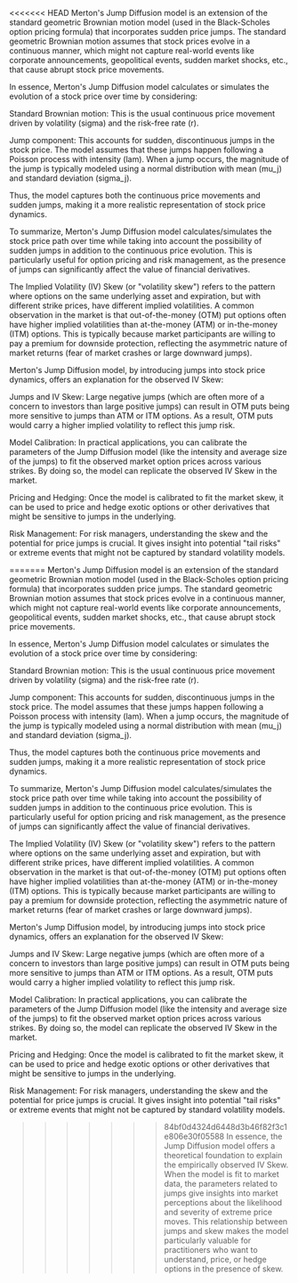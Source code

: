 <<<<<<< HEAD
Merton's Jump Diffusion model is an extension of the standard geometric Brownian motion model (used in the Black-Scholes option pricing formula) that incorporates sudden price jumps. The standard geometric Brownian motion assumes that stock prices evolve in a continuous manner, which might not capture real-world events like corporate announcements, geopolitical events, sudden market shocks, etc., that cause abrupt stock price movements.

In essence, Merton's Jump Diffusion model calculates or simulates the evolution of a stock price over time by considering:

Standard Brownian motion: This is the usual continuous price movement driven by volatility (sigma) and the risk-free rate (r).

Jump component: This accounts for sudden, discontinuous jumps in the stock price. The model assumes that these jumps happen following a Poisson process with intensity (lam). When a jump occurs, the magnitude of the jump is typically modeled using a normal distribution with mean (mu_j) and standard deviation (sigma_j).

Thus, the model captures both the continuous price movements and sudden jumps, making it a more realistic representation of stock price dynamics.

To summarize, Merton's Jump Diffusion model calculates/simulates the stock price path over time while taking into account the possibility of sudden jumps in addition to the continuous price evolution. This is particularly useful for option pricing and risk management, as the presence of jumps can significantly affect the value of financial derivatives.


The Implied Volatility (IV) Skew (or "volatility skew") refers to the pattern where options on the same underlying asset and expiration, but with different strike prices, have different implied volatilities. A common observation in the market is that out-of-the-money (OTM) put options often have higher implied volatilities than at-the-money (ATM) or in-the-money (ITM) options. This is typically because market participants are willing to pay a premium for downside protection, reflecting the asymmetric nature of market returns (fear of market crashes or large downward jumps).

Merton's Jump Diffusion model, by introducing jumps into stock price dynamics, offers an explanation for the observed IV Skew:

Jumps and IV Skew: Large negative jumps (which are often more of a concern to investors than large positive jumps) can result in OTM puts being more sensitive to jumps than ATM or ITM options. As a result, OTM puts would carry a higher implied volatility to reflect this jump risk.

Model Calibration: In practical applications, you can calibrate the parameters of the Jump Diffusion model (like the intensity and average size of the jumps) to fit the observed market option prices across various strikes. By doing so, the model can replicate the observed IV Skew in the market.

Pricing and Hedging: Once the model is calibrated to fit the market skew, it can be used to price and hedge exotic options or other derivatives that might be sensitive to jumps in the underlying.

Risk Management: For risk managers, understanding the skew and the potential for price jumps is crucial. It gives insight into potential "tail risks" or extreme events that might not be captured by standard volatility models.

=======
Merton's Jump Diffusion model is an extension of the standard geometric Brownian motion model (used in the Black-Scholes option pricing formula) that incorporates sudden price jumps. The standard geometric Brownian motion assumes that stock prices evolve in a continuous manner, which might not capture real-world events like corporate announcements, geopolitical events, sudden market shocks, etc., that cause abrupt stock price movements.

In essence, Merton's Jump Diffusion model calculates or simulates the evolution of a stock price over time by considering:

Standard Brownian motion: This is the usual continuous price movement driven by volatility (sigma) and the risk-free rate (r).

Jump component: This accounts for sudden, discontinuous jumps in the stock price. The model assumes that these jumps happen following a Poisson process with intensity (lam). When a jump occurs, the magnitude of the jump is typically modeled using a normal distribution with mean (mu_j) and standard deviation (sigma_j).

Thus, the model captures both the continuous price movements and sudden jumps, making it a more realistic representation of stock price dynamics.

To summarize, Merton's Jump Diffusion model calculates/simulates the stock price path over time while taking into account the possibility of sudden jumps in addition to the continuous price evolution. This is particularly useful for option pricing and risk management, as the presence of jumps can significantly affect the value of financial derivatives.


The Implied Volatility (IV) Skew (or "volatility skew") refers to the pattern where options on the same underlying asset and expiration, but with different strike prices, have different implied volatilities. A common observation in the market is that out-of-the-money (OTM) put options often have higher implied volatilities than at-the-money (ATM) or in-the-money (ITM) options. This is typically because market participants are willing to pay a premium for downside protection, reflecting the asymmetric nature of market returns (fear of market crashes or large downward jumps).

Merton's Jump Diffusion model, by introducing jumps into stock price dynamics, offers an explanation for the observed IV Skew:

Jumps and IV Skew: Large negative jumps (which are often more of a concern to investors than large positive jumps) can result in OTM puts being more sensitive to jumps than ATM or ITM options. As a result, OTM puts would carry a higher implied volatility to reflect this jump risk.

Model Calibration: In practical applications, you can calibrate the parameters of the Jump Diffusion model (like the intensity and average size of the jumps) to fit the observed market option prices across various strikes. By doing so, the model can replicate the observed IV Skew in the market.

Pricing and Hedging: Once the model is calibrated to fit the market skew, it can be used to price and hedge exotic options or other derivatives that might be sensitive to jumps in the underlying.

Risk Management: For risk managers, understanding the skew and the potential for price jumps is crucial. It gives insight into potential "tail risks" or extreme events that might not be captured by standard volatility models.

>>>>>>> 84bf0d4324d6448d3b46f82f3c1e806e30f05588
In essence, the Jump Diffusion model offers a theoretical foundation to explain the empirically observed IV Skew. When the model is fit to market data, the parameters related to jumps give insights into market perceptions about the likelihood and severity of extreme price moves. This relationship between jumps and skew makes the model particularly valuable for practitioners who want to understand, price, or hedge options in the presence of skew.